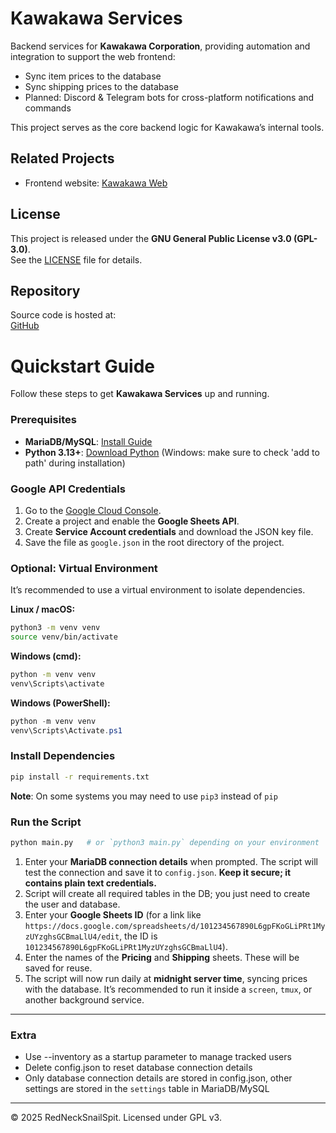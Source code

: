 # Kawakawa Services

Backend services for **Kawakawa Corporation**, providing automation and integration to support the web frontend:

- Sync item prices to the database  
- Sync shipping prices to the database  
- Planned: Discord & Telegram bots for cross-platform notifications and commands  

This project serves as the core backend logic for Kawakawa’s internal tools.


## Related Projects

- Frontend website: [Kawakawa Web](https://github.com/RedNeckSnailSpit/kawakawa_web)

## License

This project is released under the **GNU General Public License v3.0 (GPL-3.0)**.  
See the [LICENSE](LICENSE) file for details.

## Repository

Source code is hosted at:  
[GitHub](https://github.com/RedNeckSnailSpit/kawakawa_services)

# Quickstart Guide

Follow these steps to get **Kawakawa Services** up and running.

### Prerequisites

- **MariaDB/MySQL**: [Install Guide](https://mariadb.com/kb/en/getting-installing-and-upgrading-mariadb/)  
- **Python 3.13+**: [Download Python](https://www.python.org/downloads/) (Windows: make sure to check 'add to path' during installation)

### Google API Credentials

1. Go to the [Google Cloud Console](https://console.cloud.google.com/).  
2. Create a project and enable the **Google Sheets API**.  
3. Create **Service Account credentials** and download the JSON key file.  
4. Save the file as `google.json` in the root directory of the project.

### Optional: Virtual Environment

It’s recommended to use a virtual environment to isolate dependencies.

**Linux / macOS:**

```bash
python3 -m venv venv
source venv/bin/activate
```

**Windows (cmd):**

```cmd
python -m venv venv
venv\Scripts\activate
```

**Windows (PowerShell):**

```powershell
python -m venv venv
venv\Scripts\Activate.ps1
```

### Install Dependencies

```bash
pip install -r requirements.txt
```
**Note**: On some systems you may need to use `pip3` instead of `pip` 

### Run the Script

```bash
python main.py   # or `python3 main.py` depending on your environment
```

1. Enter your **MariaDB connection details** when prompted. The script will test the connection and save it to `config.json`. **Keep it secure; it contains plain text credentials.**  
2. Script will create all required tables in the DB; you just need to create the user and database.  
3. Enter your **Google Sheets ID** (for a link like `https://docs.google.com/spreadsheets/d/101234567890L6gpFKoGLiPRt1MyzUYzghsGCBmaLlU4/edit`, the ID is `101234567890L6gpFKoGLiPRt1MyzUYzghsGCBmaLlU4`).  
4. Enter the names of the **Pricing** and **Shipping** sheets. These will be saved for reuse.  
5. The script will now run daily at **midnight server time**, syncing prices with the database. It’s recommended to run it inside a `screen`, `tmux`, or another background service.

---

### Extra
- Use --inventory as a startup parameter to manage tracked users
- Delete config.json to reset database connection details
- Only database connection details are stored in config.json, other settings are stored in the `settings` table in MariaDB/MySQL 

---

© 2025 RedNeckSnailSpit. Licensed under GPL v3.
